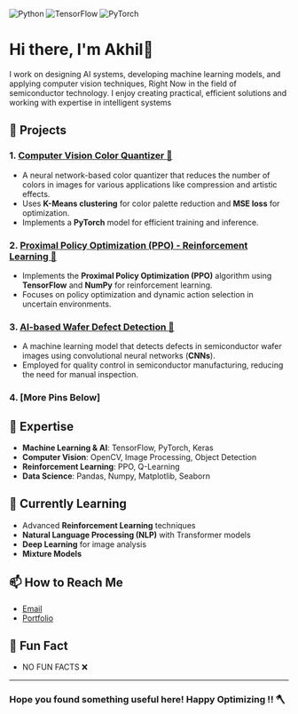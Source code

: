 
<!--
**akhil4674/akhil4674** is a ✨ _special_ ✨ repository because its `README.md` (this file) appears on your GitHub profile.

Here are some ideas to get you started:

- 🔭 I’m currently working on ...
- 🌱 I’m currently learning ...
- 👯 I’m looking to collaborate on ...
- 🤔 I’m looking for help with ...
- 💬 Ask me about ...
- 📫 How to reach me: ...
- 😄 Pronouns: ...
- ⚡ Fun fact: ...
-->


![Python](https://img.shields.io/badge/Python-3776AB?style=for-the-badge&logo=python&logoColor=white)
![TensorFlow](https://img.shields.io/badge/TensorFlow-FF6F00?style=for-the-badge&logo=tensorflow&logoColor=white)
![PyTorch](https://img.shields.io/badge/PyTorch-EE4C2C?style=for-the-badge&logo=pytorch&logoColor=white)

# Hi there, I'm Akhil👋

I work on designing AI systems, developing machine learning models, and applying computer vision techniques, Right Now in the field of semiconductor technology. I enjoy creating practical, efficient solutions and working with expertise in intelligent systems
## 🚀 Projects

### 1. **[Computer Vision Color Quantizer 🎨](https://github.com/YourUsername/ColorQuantizer)**
   - A neural network-based color quantizer that reduces the number of colors in images for various applications like compression and artistic effects.
   - Uses **K-Means clustering** for color palette reduction and **MSE loss** for optimization.
   - Implements a **PyTorch** model for efficient training and inference.

### 2. **[Proximal Policy Optimization (PPO) - Reinforcement Learning 🧠](https://github.com/YourUsername/PPO-Implementation)**
   - Implements the **Proximal Policy Optimization (PPO)** algorithm using **TensorFlow** and **NumPy** for reinforcement learning.
   - Focuses on policy optimization and dynamic action selection in uncertain environments.

### 3. **[AI-based Wafer Defect Detection 🔬](https://github.com/YourUsername/Wafer-Defect-Detection)**
   - A machine learning model that detects defects in semiconductor wafer images using convolutional neural networks (**CNNs**).
   - Employed for quality control in semiconductor manufacturing, reducing the need for manual inspection.
### 4. **[More Pins Below]**

## 🧠 Expertise

- **Machine Learning & AI**: TensorFlow, PyTorch, Keras
- **Computer Vision**: OpenCV, Image Processing, Object Detection
- **Reinforcement Learning**: PPO, Q-Learning
- **Data Science**: Pandas, Numpy, Matplotlib, Seaborn

## 🌱 Currently Learning

- Advanced **Reinforcement Learning** techniques
- **Natural Language Processing (NLP)** with Transformer models
- **Deep Learning** for image analysis
- **Mixture Models** 

## 📫 How to Reach Me

- [Email](mailto:heyakhil0@gmail.com)
- [Portfolio](https://akhilkumar.vercel.app/)


## 📝 Fun Fact

- NO FUN FACTS ❌


---

### Hope you found something useful here! Happy Optimizing !! 🪓
